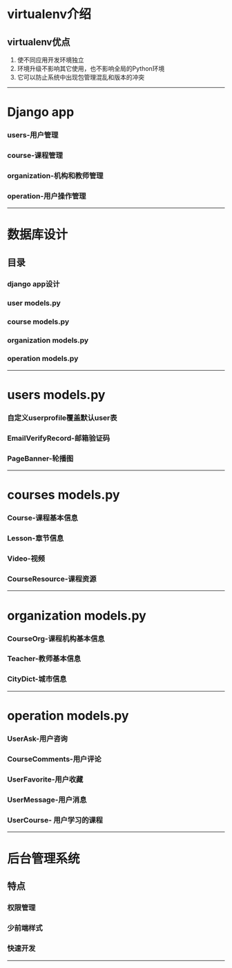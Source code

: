 # virtualenv介绍
## virtualenv优点

1. 使不同应用开发环境独立
2. 环境升级不影响其它使用，也不影响全局的Python环境
3. 它可以防止系统中出现包管理混乱和版本的冲突

----------------------------------------------------
# Django app
### users-用户管理
### course-课程管理
### organization-机构和教师管理
### operation-用户操作管理
----------------------------------------------------
# 数据库设计
## 目录

### django app设计
### user models.py
### course models.py
### organization models.py
### operation models.py
----------------------------------------------------
# users models.py
### 自定义userprofile覆盖默认user表
### EmailVerifyRecord-邮箱验证码
### PageBanner-轮播图
----------------------------------------------------
# courses models.py
### Course-课程基本信息
### Lesson-章节信息
### Video-视频
### CourseResource-课程资源
----------------------------------------------------
# organization models.py
### CourseOrg-课程机构基本信息
### Teacher-教师基本信息
### CityDict-城市信息
----------------------------------------------------
# operation models.py
### UserAsk-用户咨询
### CourseComments-用户评论
### UserFavorite-用户收藏
### UserMessage-用户消息
### UserCourse- 用户学习的课程
----------------------------------------------------
# 后台管理系统
## 特点
### 权限管理
### 少前端样式
### 快速开发
----------------------------------------------------
